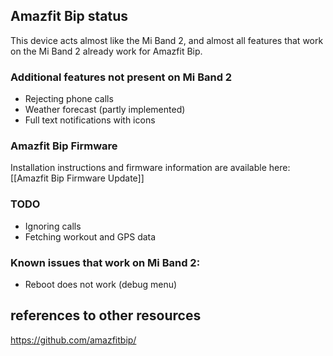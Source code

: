 ## Amazfit Bip status

This device acts almost like the Mi Band 2, and almost all features that work on the Mi Band 2 already work for Amazfit Bip. 

### Additional features not present on Mi Band 2

* Rejecting phone calls
* Weather forecast (partly implemented)
* Full text notifications with icons

### Amazfit Bip Firmware
Installation instructions and firmware information are available here: [[Amazfit Bip Firmware Update]]

### TODO

* Ignoring calls
* Fetching workout and GPS data

### Known issues that work on Mi Band 2:

* Reboot does not work (debug menu)

## references to other resources
https://github.com/amazfitbip/
